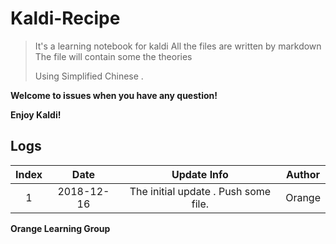 # Kaldi-Recipe
> It's a learning notebook for kaldi
> All the files are written by markdown
> The file will contain some the theories
>
> Using Simplified Chinese .



**Welcome to issues when you have any question!**

**Enjoy Kaldi!**

## Logs

| Index |    Date    |             Update Info              | Author |
| :---: | :--------: | :----------------------------------: | :----: |
|   1   | 2018-12-16 | The initial update . Push some file. | Orange |





**Orange Learning Group**



